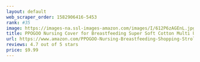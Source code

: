 ```yaml
---
layout: default 
﻿web_scraper_order: 1582906416-5453
rank: #35
image: https://images-na.ssl-images-amazon.com/images/I/612P6zAGEnL.jpg
title: PPOGOO Nursing Cover for Breastfeeding Super Soft Cotton Multi Use for Baby Car Seat Covers…
url: https://www.amazon.com/PPOGOO-Nursing-Breastfeeding-Shopping-Stroller/dp/B06XHFX2VX/ref=zg_mw_baby-products_35?_encoding=UTF8&psc=1&refRID=H8PZBTHGT35TKAKMD83D
reviews: 4.7 out of 5 stars
price: $9.99 
---
```

